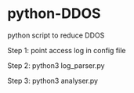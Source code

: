 # python-DDOS
python script to reduce DDOS


Step 1: point access log in config file

Step 2: python3 log_parser.py

Step 3: python3 analyser.py
